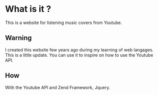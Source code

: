 # What is it ?

This is a website for listening music covers from Youtube.

## Warning

I created this website few years ago during my learning of web langages. This is a little update. You can use it to inspire on how to use the Youtube API.

## How

With the Youtube API and Zend Framework, Jquery.